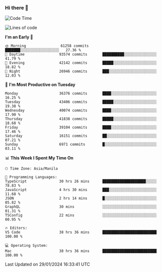 ### Hi there 👋

<!--START_SECTION:waka-->
![Code Time](http://img.shields.io/badge/Code%20Time-4%2C806%20hrs%2015%20mins-blue)

![Lines of code](https://img.shields.io/badge/From%20Hello%20World%20I%27ve%20Written-105.5%20million%20lines%20of%20code-blue)

**I'm an Early 🐤** 

```text
🌞 Morning                61258 commits       ███████░░░░░░░░░░░░░░░░░░   27.36 % 
🌆 Daytime                93574 commits       ██████████░░░░░░░░░░░░░░░   41.79 % 
🌃 Evening                42142 commits       █████░░░░░░░░░░░░░░░░░░░░   18.82 % 
🌙 Night                  26946 commits       ███░░░░░░░░░░░░░░░░░░░░░░   12.03 % 
```
📅 **I'm Most Productive on Tuesday** 

```text
Monday                   36376 commits       ████░░░░░░░░░░░░░░░░░░░░░   16.25 % 
Tuesday                  43406 commits       █████░░░░░░░░░░░░░░░░░░░░   19.38 % 
Wednesday                40074 commits       ████░░░░░░░░░░░░░░░░░░░░░   17.90 % 
Thursday                 41838 commits       █████░░░░░░░░░░░░░░░░░░░░   18.68 % 
Friday                   39104 commits       ████░░░░░░░░░░░░░░░░░░░░░   17.46 % 
Saturday                 16151 commits       ██░░░░░░░░░░░░░░░░░░░░░░░   07.21 % 
Sunday                   6971 commits        █░░░░░░░░░░░░░░░░░░░░░░░░   03.11 % 
```


📊 **This Week I Spent My Time On** 

```text
🕑︎ Time Zone: Asia/Manila

💬 Programming Languages: 
TypeScript               30 hrs 26 mins      ████████████████████░░░░░   78.83 % 
JavaScript               4 hrs 30 mins       ███░░░░░░░░░░░░░░░░░░░░░░   11.68 % 
JSON                     2 hrs 14 mins       █░░░░░░░░░░░░░░░░░░░░░░░░   05.82 % 
GraphQL                  30 mins             ░░░░░░░░░░░░░░░░░░░░░░░░░   01.31 % 
TSConfig                 22 mins             ░░░░░░░░░░░░░░░░░░░░░░░░░   00.95 % 

🔥 Editors: 
VS Code                  38 hrs 36 mins      █████████████████████████   100.00 % 

💻 Operating System: 
Mac                      38 hrs 36 mins      █████████████████████████   100.00 % 
```


 Last Updated on 29/01/2024 16:33:41 UTC
<!--END_SECTION:waka-->


<!--
**rad182/rad182** is a ✨ _special_ ✨ repository because its `README.md` (this file) appears on your GitHub profile.

Here are some ideas to get you started:

- 🔭 I’m currently working on ...
- 🌱 I’m currently learning ...
- 👯 I’m looking to collaborate on ...
- 🤔 I’m looking for help with ...
- 💬 Ask me about ...
- 📫 How to reach me: ...
- 😄 Pronouns: ...
- ⚡ Fun fact: ...
-->
